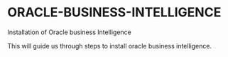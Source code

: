 # ORACLE-BUSINESS-INTELLIGENCE
Installation of Oracle business Intelligence

This will guide us through steps to install oracle business intelligence.
